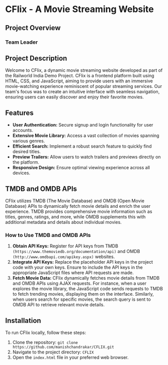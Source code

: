 # CFlix - A Movie Streaming Website

## Project Overview

### Team Leader

## Project Description

Welcome to CFlix, a dynamic movie streaming website developed as part of the Railworld India Demo Project. CFlix is a frontend platform built using HTML, CSS, and JavaScript, aiming to provide users with an immersive movie-watching experience reminiscent of popular streaming services. Our team's focus was to create an intuitive interface with seamless navigation, ensuring users can easily discover and enjoy their favorite movies.

## Features

- **User Authentication:** Secure signup and login functionality for user accounts.
- **Extensive Movie Library:** Access a vast collection of movies spanning various genres.
- **Efficient Search:** Implement a robust search feature to quickly find desired titles.
- **Preview Trailers:** Allow users to watch trailers and previews directly on the platform.
- **Responsive Design:** Ensure optimal viewing experience across all devices.

## TMDB and OMDB APIs

CFlix utilizes TMDB (The Movie Database) and OMDB (Open Movie Database) APIs to dynamically fetch movie details and enrich the user experience. TMDB provides comprehensive movie information such as titles, genres, ratings, and more, while OMDB supplements this with additional metadata and details about individual movies.

### How to Use TMDB and OMDB APIs

1. **Obtain API Keys:** Register for API keys from TMDB `(https://www.themoviedb.org/documentation/api)` and OMDB `(http://www.omdbapi.com/apikey.aspx)` websites.
2. **Integrate API Keys:** Replace the placeholder API keys in the project code with your own keys. Ensure to include the API keys in the appropriate JavaScript files where API requests are made.
3. **Fetch Movie Data:** CFlix dynamically fetches movie details from TMDB and OMDB APIs using AJAX requests. For instance, when a user explores the movie library, the JavaScript code sends requests to TMDB to fetch trending movies, displaying them on the interface. Similarly, when users search for specific movies, the search query is sent to OMDB API to retrieve relevant movie details.

## Installation

To run CFlix locally, follow these steps:

1. Clone the repository: `git clone https://github.com/manishchandrakar/CFLIX.git`
2. Navigate to the project directory: `CFLIX`
3. Open the `index.html` file in your preferred web browser.
